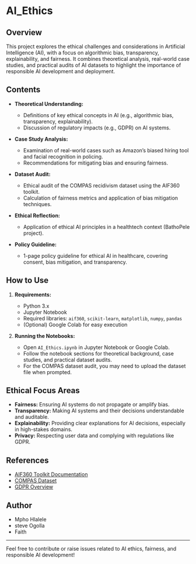 # AI_Ethics

## Overview

This project explores the ethical challenges and considerations in Artificial Intelligence (AI), with a focus on algorithmic bias, transparency, explainability, and fairness. It combines theoretical analysis, real-world case studies, and practical audits of AI datasets to highlight the importance of responsible AI development and deployment.

## Contents

- **Theoretical Understanding:**
  - Definitions of key ethical concepts in AI (e.g., algorithmic bias, transparency, explainability).
  - Discussion of regulatory impacts (e.g., GDPR) on AI systems.

- **Case Study Analysis:**
  - Examination of real-world cases such as Amazon’s biased hiring tool and facial recognition in policing.
  - Recommendations for mitigating bias and ensuring fairness.

- **Dataset Audit:**
  - Ethical audit of the COMPAS recidivism dataset using the AIF360 toolkit.
  - Calculation of fairness metrics and application of bias mitigation techniques.

- **Ethical Reflection:**
  - Application of ethical AI principles in a healthtech context (BathoPele project).

- **Policy Guideline:**
  - 1-page policy guideline for ethical AI in healthcare, covering consent, bias mitigation, and transparency.

## How to Use

1. **Requirements:**
   - Python 3.x
   - Jupyter Notebook
   - Required libraries: `aif360`, `scikit-learn`, `matplotlib`, `numpy`, `pandas`
   - (Optional) Google Colab for easy execution

2. **Running the Notebooks:**
   - Open `AI_Ethics.ipynb` in Jupyter Notebook or Google Colab.
   - Follow the notebook sections for theoretical background, case studies, and practical dataset audits.
   - For the COMPAS dataset audit, you may need to upload the dataset file when prompted.

## Ethical Focus Areas

- **Fairness:** Ensuring AI systems do not propagate or amplify bias.
- **Transparency:** Making AI systems and their decisions understandable and auditable.
- **Explainability:** Providing clear explanations for AI decisions, especially in high-stakes domains.
- **Privacy:** Respecting user data and complying with regulations like GDPR.

## References
- [AIF360 Toolkit Documentation](https://aif360.readthedocs.io/)
- [COMPAS Dataset](https://www.propublica.org/article/machine-bias-risk-assessments-in-criminal-sentencing)
- [GDPR Overview](https://gdpr.eu/)

## Author
- Mpho Hlalele
- steve Ogolla
- Faith 

---

Feel free to contribute or raise issues related to AI ethics, fairness, and responsible AI development!
